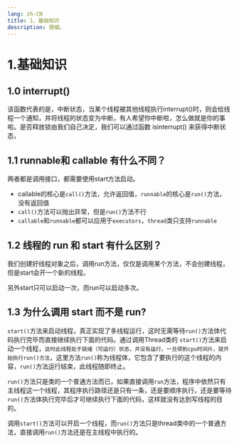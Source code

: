 ```yaml
---
lang: zh-CN
title: 1、基础知识
description: 很细。
---
```





<p id="基础知识"></p>

# 1.基础知识

<p id="interrupt"></p>


## 1.0 interrupt()

该函数代表的是，中断状态，当某个线程被其他线程执行interrupt()时，则会给线程一个通知，并将线程的状态变为中断，有人希望你中断啦，怎么做就是你的事啦。是否释放锁由我们自己决定，我们可以通过函数 isinterrupt() 来获得中断状态，

<p id="r和c不同"></p>

## 1.1 runnable和 callable 有什么不同？

两者都是调用接口，都需要使用start方法启动。

*   callable的核心是`call()`方法，允许返回值，`runnable`的核心是`run()`方法，没有返回值
*   `call()`方法可以抛出异常，但是`run()`方法不行
*   `callable`和`runnable`都可以应用于`executors`，`thread`类只支持`runnable`

<p id="r和s不同"></p>

## 1.2 线程的 run 和 start 有什么区别？

我们创建好线程对象之后，调用run方法，仅仅是调用某个方法，不会创建线程，但是start会开一个新的线程。

另外start只可以启动一次，而run可以启动多次。

<p id="为什么用start开启线程"></p>

## 1.3 为什么调用 start 而不是 run?

`start()`方法来启动线程，真正实现了多线程运行，这时无需等待`run()`方法体代码执行完毕而直接继续执行下面的代码。通过调用Thread类的 `start()`方法来启动一个线程，`这时此线程处于就绪（可运行）状态，并没有运行，一旦得到cpu时间片，就开始执行run()方法`，这里方法`run()`称为线程体，它包含了要执行的这个线程的内容，`run()`方法运行结束，此线程随即终止。

`run()`方法只是类的一个普通方法而已，如果直接调用`run`方法，程序中依然只有主线程这一个线程，其程序执行路径还是只有一条，还是要顺序执行，还是要等待`run()`方法体执行完毕后才可继续执行下面的代码，这样就没有达到写线程的目的。

调用`start()`方法可以开启一个线程，而`run()`方法只是thread类中的一个普通方法，直接调用`run()`方法还是在主线程中执行的。
